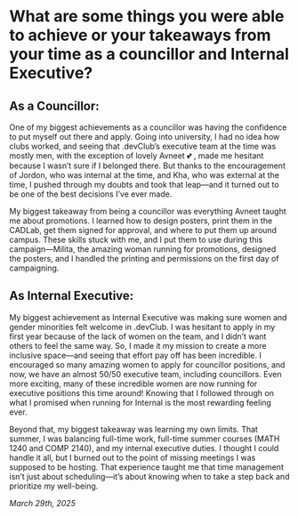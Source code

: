 # What are some things you were able to achieve or your takeaways from your time as a councillor and Internal Executive?

## As a Councillor:
One of my biggest achievements as a councillor was having the confidence to put myself out there and apply. Going into university, I had no idea how clubs worked, and seeing that .devClub’s executive team at the time was mostly men, with the exception of lovely Avneet :two_hearts: , made me hesitant because I wasn’t sure if I belonged there. But thanks to the encouragement of Jordon, who was internal at the time, and Kha, who was external at the time, I pushed through my doubts and took that leap—and it turned out to be one of the best decisions I’ve ever made.

My biggest takeaway from being a councillor was everything Avneet taught me about promotions. I learned how to design posters, print them in the CADLab, get them signed for approval, and where to put them up around campus. These skills stuck with me, and I put them to use during this campaign—Milita, the amazing woman running for promotions, designed the posters, and I handled the printing and permissions on the first day of campaigning.
## As Internal Executive:
My biggest achievement as Internal Executive was making sure women and gender minorities felt welcome in .devClub. I was hesitant to apply in my first year because of the lack of women on the team, and I didn’t want others to feel the same way. So, I made it my mission to create a more inclusive space—and seeing that effort pay off has been incredible. I encouraged so many amazing women to apply for councillor positions, and now, we have an almost 50/50 executive team, including councillors. Even more exciting, many of these incredible women are now running for executive positions this time around! Knowing that I followed through on what I promised when running for Internal is the most rewarding feeling ever.

Beyond that, my biggest takeaway was learning my own limits. That summer, I was balancing full-time work, full-time summer courses (MATH 1240 and COMP 2140), and my internal executive duties. I thought I could handle it all, but I burned out to the point of missing meetings I was supposed to be hosting. That experience taught me that time management isn’t just about scheduling—it’s about knowing when to take a step back and prioritize my well-being.

*March 29th, 2025*
